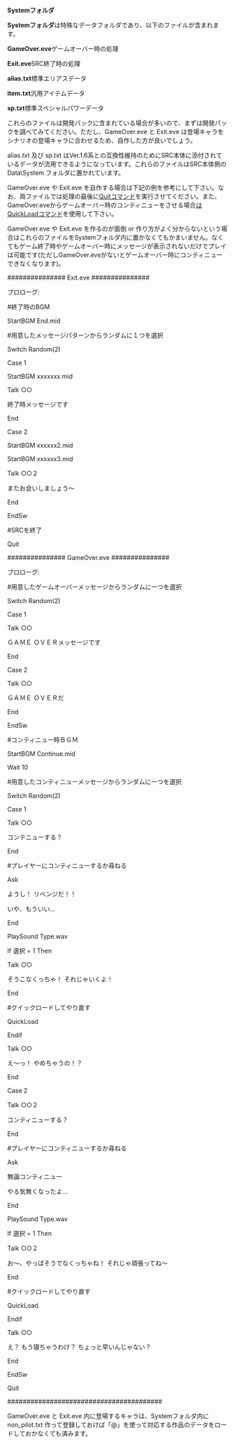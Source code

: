 **Systemフォルダ**

**Systemフォルダ**は特殊なデータフォルダであり、以下のファイルが含まれます。

**GameOver.eve**ゲームオーバー時の処理

**Exit.eve**SRC終了時の処理

**alias.txt**標準エリアスデータ

**item.txt**汎用アイテムデータ

**sp.txt**標準スペシャルパワーデータ

これらのファイルは開発パックに含まれている場合が多いので、まずは開発パックを調べてみてください。ただし、GameOver.eve と Exit.eve は登場キャラをシナリオの登場キャラに合わせるため、自作した方が良いでしょう。

alias.txt 及び sp.txt はVer.1.6系との互換性維持のためにSRC本体に添付されているデータが流用できるようになっています。これらのファイルはSRC本体側の Data\System フォルダに置かれています。

GameOver.eve や Exit.eve を自作する場合は下記の例を参考にして下さい。なお、両ファイルでは処理の最後に[Quitコマンド](Quitコマンド.md)を実行させてください。また、GameOver.eveからゲームオーバー時のコンティニューをさせる場合[はQuickLoadコマンド](はじめに.md)を使用して下さい。

GameOver.eve や Exit.eve を作るのが面倒 or 作り方がよく分からないという場合はこれらのファイルをSystemフォルダ内に置かなくてもかまいません。なくてもゲーム終了時やゲームオーバー時にメッセージが表示されないだけでプレイは可能です(ただしGameOver.eveがないとゲームオーバー時にコンティニューできなくなります)。

############### Exit.eve ###############

プロローグ:

#終了時のBGM

StartBGM End.mid

#用意したメッセージパターンからランダムに１つを選択

Switch Random(2)

Case 1

StartBGM xxxxxxx.mid

Talk ○○

終了時メッセージです

End

Case 2

StartBGM xxxxxx2.mid

StartBGM xxxxxx3.mid

Talk ○○２

またお会いしましょう～

End

EndSw

#SRCを終了

Quit

############### GameOver.eve ###############

プロローグ:

#用意したゲームオーバーメッセージからランダムに一つを選択

Switch Random(2)

Case 1

Talk ○○

ＧＡＭＥ ＯＶＥＲメッセージです

End

Case 2

Talk ○○

ＧＡＭＥ ＯＶＥＲだ

End

EndSw

#コンティニュー時ＢＧＭ

StartBGM Continue.mid

Wait 10

#用意したコンティニューメッセージからランダムに一つを選択

Switch Random(2)

Case 1

Talk ○○

コンテニューする？

End

#プレイヤーにコンティニューするか尋ねる

Ask

ようし！ リベンジだ！！

いや、もういい…

End

PlaySound Type.wav

If 選択 = 1 Then

Talk ○○

そうこなくっちゃ！ それじゃいくよ！

End

#クイックロードしてやり直す

QuickLoad

Endif

Talk ○○

え～っ！ やめちゃうの！？

End

Case 2

Talk ○○２

コンティニューする？

End

#プレイヤーにコンティニューするか尋ねる

Ask

無論コンティニュー

やる気無くなったよ…

End

PlaySound Type.wav

If 選択 = 1 Then

Talk ○○２

お～、やっぱそうでなくっちゃね！ それじゃ頑張ってね～

End

#クイックロードしてやり直す

QuickLoad

Endif

Talk ○○

え？ もう寝ちゃうわけ？ ちょっと早いんじゃない？

End

EndSw

Quit

########################################

GameOver.eve と Exit.eve 内に登場するキャラは、Systemフォルダ内に non\_pilot.txt 作って登録しておけば「@」を使って対応する作品のデータをロードしておかなくても済みます。
